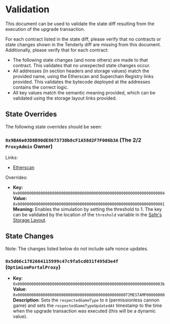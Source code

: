 # Validation

This document can be used to validate the state diff resulting from the execution of the upgrade transaction.

For each contract listed in the state diff, please verify that no contracts or state changes shown in the Tenderly diff
are missing from this document. Additionally, please verify that for each contract:

- The following state changes (and none others) are made to that contract. This validates that no unexpected state
  changes occur.
- All addresses (in section headers and storage values) match the provided name, using the Etherscan and Superchain
  Registry links provided. This validates the bytecode deployed at the addresses contains the correct logic.
- All key values match the semantic meaning provided, which can be validated using the storage layout links provided.

## State Overrides

The following state overrides should be seen:

### `0x9BA6e03D8B90dE867373Db8cF1A58d2F7F006b3A` (The 2/2 `ProxyAdmin` Owner)

Links:
- [Etherscan](https://etherscan.io/address/0x9BA6e03D8B90dE867373Db8cF1A58d2F7F006b3A)

Overrides:

- **Key:** `0x0000000000000000000000000000000000000000000000000000000000000004` <br/>
  **Value:** `0x0000000000000000000000000000000000000000000000000000000000000001` <br/>
  **Meaning:** Enables the simulation by setting the threshold to 1. The key can be validated by the location of the `threshold` variable in the [Safe's Storage Layout](https://github.com/safe-global/safe-smart-account/blob/v1.3.0/contracts/examples/libraries/GnosisSafeStorage.sol#L14).

## State Changes

Note: The changes listed below do not include safe nonce updates.

###  `0x5d66c1782664115999c47c9fa5cd031f495d3e4f` (`OptimismPortalProxy`)

- **Key**: `0x000000000000000000000000000000000000000000000000000000000000003b`
  **Value**: `0x00000000000000000000000000000000000000000000000TIMESTAMP00000000`
  **Description**: Sets the `respectedGameType` to `0` (permissionless cannon game) and sets the `respectedGameTypeUpdatedAt` timestamp to the time when the upgrade transaction was executed (this will be a dynamic value).

